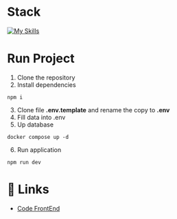 # Stack

[![My Skills](https://skillicons.dev/icons?i=nodejs,ts,tailwind,mongodb,docker)](https://skillicons.dev)

# Run Project
1. Clone the repository
2. Install dependencies
```
npm i
```
3. Clone file **.env.template** and rename the copy to **.env**
4. Fill data into .env
5. Up database
```
docker compose up -d
```
6. Run application
```
npm run dev
```

# 🔗 Links
- [Code FrontEnd](https://github.com/isakiDev/react-calendar-ts)
